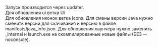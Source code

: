 Запуск производится через updater. <br>
Для обновления ui ветка Ui   <br>
Для обновления иконок ветка Icons. 
Для смены версии Java нужно сменить версии для скачивания и версию в файле manifests/java_info.json. 
Для обновления лаунчера нужно заменить _internal и launch.exe на скомпилированные новые файлы (БЕЗ --noconsole). 
